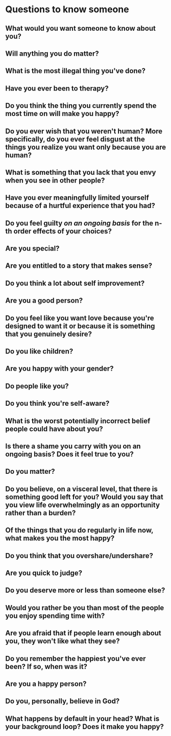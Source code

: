 # Questions to know someone

## What would you want someone to know about you?

## Will anything you do matter?

## What is the most illegal thing you've done?

## Have you ever been to therapy?

## Do you think the thing you currently spend the most time on will make you happy?

## Do you ever wish that you weren't human? More specifically, do you ever feel disgust at the things you realize you want only because you are human?

## What is something that you lack that you envy when you see in other people?

## Have you ever meaningfully limited yourself because of a hurtful experience that you had?

## Do you feel guilty _on an ongoing basis_ for the n-th order effects of your choices?

## Are you special?

## Are you entitled to a story that makes sense?

## Do you think a lot about self improvement?

## Are you a good person?

## Do you feel like you want love because you're designed to want it or because it is something that you genuinely desire?

## Do you like children?

## Are you happy with your gender?

## Do people like you?

## Do you think you're self-aware?

## What is the worst potentially incorrect belief people could have about you?

## Is there a shame you carry with you on an ongoing basis? Does it feel true to you?

## Do you matter?

## Do you believe, on a visceral level, that there is something good left for you? Would you say that you view life overwhelmingly as an opportunity rather than a burden?

## Of the things that you do regularly in life now, what makes you the most happy?

## Do you think that you overshare/undershare?

## Are you quick to judge?

## Do you deserve more or less than someone else?

## Would you rather be you than most of the people you enjoy spending time with?

## Are you afraid that if people learn enough about you, they won't like what they see?

## Do you remember the happiest you've ever been? If so, when was it?

## Are you a happy person?

## Do you, personally, believe in God?

## What happens by default in your head? What is your background loop? Does it make you happy?